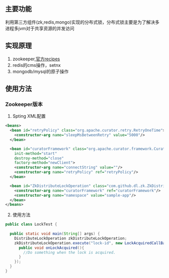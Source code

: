 ## 主要功能
利用第三方组件(zk,redis,mongo)实现的分布式锁，分布式锁主要是为了解决多进程多jvm对于共享资源的并发访问

## 实现原理
1. zookeeper,[官方recipes](https://zookeeper.apache.org/doc/r3.3.6/recipes.html#sc_recipes_Locks) 
2. redis的cms操作，setnx
3. mongodb/mysql的原子操作

## 使用方法
### Zookeeper版本
1. Spting XML配置
```xml
<beans>
  <bean id="retryPolicy" class="org.apache.curator.retry.RetryOneTime">
    <constructor-arg name="sleepMsBetweenRetry" value="5000"/>
  </bean>

  <bean id="curatorFramework" class="org.apache.curator.framework.CuratorFrameworkFactory"
    init-method="start"
    destroy-method="close"
    factory-method="newClient">
    <constructor-arg name="connectString" value=""/>
    <constructor-arg name="retryPolicy" ref="retryPolicy"/>
  </bean>

  <bean id="ZkDistributeLockOperation" class="com.github.dl.zk.ZkDistributeLockOperation">
    <constructor-arg name="curatorFramework" ref="curatorFramework"/>
    <constructor-arg name="namespace" value="sample-app"/>
  </bean>
</beans>
```
2. 使用方法
```java
public class LockTest { 
  
  public static void main(String[] args) {
    DistributeLockOperation zkDistributeLockOperation;
    zkDistributeLockOperation.execute("lock-id", new LockAcquiredCallBack(){
      public void onLockAcquired(){
        //Do something when the lock is acquired.
      }
    });
  }
}
```